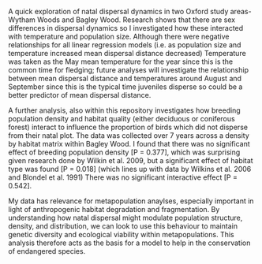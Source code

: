 A quick exploration of natal dispersal dynamics in two Oxford study areas- Wytham Woods and Bagley Wood.
Research shows that there are sex differences in dispersal dynamics so I investigated how these interacted with temperature and population size.
Although there were negative relationships for all linear regression models (i.e. as population size and temperature increased mean dispersal distance decreased)
Temperature was taken as the May mean temperature for the year since this is the common time for fledging; future analyses will investigate the relationship between mean dispersal distance and temperatures around August and September since this is the typical time juveniles disperse so could be a better predictor of mean dispersal distance.

A further analysis, also within this repository investigates how breeding population density and habitat quality (either deciduous or coniferous forest) interact to influence the proportion of birds which did not disperse from their natal plot.
The data was collected over 7 years across a density by habitat matrix within Bagley Wood. I found that there was no significant effect of breeding population density [P = 0.377], which was surprising given research done by Wilkin et al. 2009, but a significant effect of habitat type was found [P = 0.018] (which lines up with data by Wilkins et al. 2006 and Blondel et al. 1991)
There was no significant interactive effect [P = 0.542].

My data has relevance for metapopulation anaylses, especially important in light of anthropogenic habitat degradation and fragmentation. By understanding how natal dispersal might modulate population structure, density, and distribution, we can look to use this behaviour to maintain genetic diversity and ecological viability within metapopulations. This analysis therefore acts as the basis for a model to help in the conservation of endangered species.
